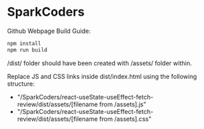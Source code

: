 # SparkCoders

Github Webpage Build Guide: 
```bash
npm install
npm run build
```

/dist/ folder should have been created with /assets/ folder within. 

Replace JS and CSS links inside dist/index.html using the following structure:
- "/SparkCoders/react-useState-useEffect-fetch-review/dist/assets/[filename from /assets].js"
- "/SparkCoders/react-useState-useEffect-fetch-review/dist/assets/[filename from /assets].css"

